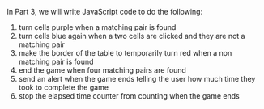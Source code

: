 In Part 3, we will write JavaScript code to do the following:

1. turn cells purple when a matching pair is found
1. turn cells blue again when a two cells are clicked and they are not a matching pair
1. make the border of the table to temporarily turn red when a non matching pair is found
1. end the game when four matching pairs are found
1. send an alert when the game ends telling the user how much time they took to complete the game
1. stop the elapsed time counter from counting when the game ends
